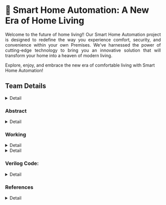 <p align="center"><h1><strong> 🏡 Smart Home Automation: A New Era of Home Living</strong></h1></p>

<p align='justify'>Welcome to the future of home living!! Our Smart Home Automation project is designed to redefine the way you experience comfort, security, and convenience within your own
Premises. We've harnessed the power of cutting-edge technology to bring you an innovative solution that will transform your home into a heaven of modern living.</p>

Explore, enjoy, and embrace the new era of comfortable living with Smart Home Automation!

<!-- First Section -->
## Team Details
<details>
  <summary>Detail</summary>

  > Semester: 3rd Sem B.Tech. CSE

  > Section: S2

  > Member-1: 221CS213, Chanakya Pavan Kumar S, chanakya.221cs213@nitk.edu.in, 8971250214

  > Member-2:  221CS233, Palli Abhishek Kumar, palliabhishekkumar.221cs233@nitk.edu.in, 8328472495

  > Member-3:  221CS257, Tumula Sarath Chandra, tumulasarathchandra.221cs257@nitk.edu.in, 9100962708

</details>

<!-- Second Section -->
### **Abstract**
<details>
  <summary>Detail</summary>
> <p align="justify">In this mini-project, we will create a comprehensive smart home automation system that uses a combination of sensors and logic gates to access our home through 
remote and trigger alarms in case of unauthorized movements. A smart home automation system is an integrated network of devices and sensors within a home that communicate and
interact with each other, as well as with the homeowner, to control over various devices. The advanced systems utilize modern technologies, including the Internet of Things(IoT), 
wireless communication protocols, and artificial intelligence, to transform a traditional home into a connected and intelligent living space.</p>

Our motivation for developing this project stems from a deep enthusiasm for smart home technology. We are inspired by its numerous advantages, which include:
- **Convenience:** Smart home technology makes life easier by automating various tasks and providing control at your fingertips.
- **Comfort:** The ability to design your home environment for optimal comfort is a key attraction of smart home systems. The basic design ensures it's operation with extreme ease.
- **Reliability:** We believe in the reliability of these systems to provide peace of mind to homeowners.
- **Home Surveillance - Security:** This project provides a surveillance of your home, allowing you to monitor your home remotely and ensuring security with just a few simple steps.

We see immense potential in this system for future advancements that could bring even more sophistication and convenience. This forward-thinking mindset is 
what fuels our motivation to contribute to its development and create a system that not only meets current needs but is also poised for future innovations.

As a team, Our goal is ensure unique contributions to make this project even more effective. We have introduced sensors that gives us real-time experience in-order to get the 
information and work over it. The project mainly deals with the comforts and technological advancements in the way of leading life.
The basic contributions include: 
- **Security:** Our system includes motion detectors that provide real-time alerts, enhancing the security of your home. You'll receive immediate notifications in case of any
- suspicious activity.
- **Alarming System:** We've implemented an alarming system that adds an extra layer of safety to your home. It can trigger alarms in various situations, such as unauthorized
- access or unusual temperature fluctuations.
- **Remote Access:** Control and monitor your home remotely through a device. You can make necessary adjustments and receive real-time updates, ensuring your home's safety and 
- comfort. You can access the device once key is correct.

With these features, our project offers a comprehensive and user-friendly interface for home security and monitoring.

### **Brief Description**

- **Smart Home Automation: Transforming Modern Living**

In recent years, the concept of home automation has evolved dramatically, offering a more intuitive and connected way of living. Smart home automation has emerged as a 
revolutionary technological advancement, redefining the way we interact with our living spaces. This innovation brings together the power of the Internet of Things (IoT), 
artificial intelligence (AI), and connectivity to create a seamless and efficient environment within our homes. 
- **The Connected Home: Building the Foundation**

At the core of smart home automation lies the idea of a connected home. This means integrating various devices and systems within a household, allowing them to communicate 
and collaborate to enhance the quality of life for the residents. These devices can include smart thermostats, lighting systems, security cameras, door locks, appliances,
and more. The central idea is to make these devices work harmoniously to create an environment that is not only convenient but also energy-efficient and secure. 
- **Control at Your Fingertips**

One of the defining features of smart home automation is the centralization of control. Users can manage and monitor these connected devices via a centralized interface, which
is most commonly accessible through a smartphone app or a remote. The user-friendly interface enables homeowners to have real-time control over their environment, creating a
dynamic and adaptable living space. 
- **Remote Access: The Power of Convenience**

Smart home automation offers the immense benefit of remote access. Imagine the ability to adjust your home's temperature, or control lighting while you're away from home, all
through your smartphone. This level of remote control is a game-changer. It ensures that you are always in charge of your home, regardless of your physical location.  
- **Security and Surveillance: Peace of Mind**

Security features are an integral part of smart home automation. Smart locks, video doorbells, motion-activated sensors enhance home security. These devices provide real-time 
monitoring, alerts for suspicious activities, and the convenience of remotely granting access 
to trusted individuals. 
- **Comfortable Living: Eases lifestyle** 

The integration of devices, such as light, fan, air-conditioner, adds another layer of convenience and smart home ecosystem. Users can control their systems through a single 
interface, eliminating the need for multiple remote controls and making it easier to enjoy a seamless comfortable experience. 
- **Expandability: A Growing Ecosystem** 

Smart home systems are designed to be expandable. Users can easily add new devices and integrate them into their existing setup. This adaptability allows homeowners to evolve
their smart homes as new technology becomes available.

In short, smart home automation is changing how we interact with our homes. It combines 
convenience, energy savings, security, and entertainment into one powerful system. It's flexible and adapts to new technology and our needs, making it the future of modern living. 
Smart homes aren't just smarter; they're more comfortable, efficient, and secure. 

The mini-project primarily centres on improving user-comfort lifestyle by harnessing the advancements in technology. Our fascination with this rapidly evolving field led 
us to create a basic-level system that contains a 3-pin security lock, motion sensors, and fire detectors and can remotely control electronic devices based on user needs. 
This model serves as a simple yet illustrative example of how this system functions and why it holds such fascination for us.

The security lock serves as the gateway to the entire home automation system. To gain access and control, users must input the correct PIN, which not only enhances security 
but also makes the system more user-friendly. Once the remote access is granted, users have the power to control various devices according to their preferences. Furthermore, 
the system's capabilities can be expanded by integrating additional everyday devices into the setup. 

</details>

<!-- Third Section -->
### **Working** 
<details>
  <summary>Detail</summary>
  
> **1. Initialization:**

User can **access** the control over the system once the **Security-Lock opens**. This provides the user basic security that ensures selective usability.The 3-Pin is set by 
the user as lock. To get access or entry into the room or system, One has to enter the correct Pin that was set before.Once the user enters, he/she can **change** the pin 
if needed.The user-Entered Pin was displayed to the user who enters the pin for verification using 7-segment display.

**2. Motion Detection:**

Once the security lock is opened, the system's functions comes into action. The sensors come to life and start detecting signals, which trigger the activation of electronic 
devices, turning them **On**.

**3. Remote Access:**

Later on, We can control the devices through remote built to alter their funtions. When the sensor detects movement, it makes the devices On. If the user doesn't want them to be 
in their present state, he/she can alter it with the help of remote. Fan Speed can also be regulated using remote. The remote controls the devices with unique coloured LEDs for 
each device.

**4. Fire Detectors:**

This system operates independently of a 3-pin security lock, functioning continuously day and night. In the event of a fire detection, it promptly triggers an alarm. 

### **Functional Table**

###### **The Functionality Of System**

| Key | Motion Sensor | Remote | Devices |
| --- | ------------- | ------ | ------- |
|  0  |      0        |   0    |   0     |
|  0  |      0        |   1    |   1     |
|  0  |      1        |   0    |   0     |
|  0  |      1        |   1    |   1     |
|  1  |      0        |   0    |   0     |
|  1  |      0        |   1    |   1     |
|  1  |      1        |   0    |   0     |
|  1  |      1        |   1    |   1     |

###### **Fire-Alarm Trigger**

| Fire Detector | Remote | Alarm |
| ------------- | ------ | ----- |
|      0        |   0    |   0   |
|      0        |   1    |   0   |
|      1        |   0    |   1   |
|      1        |   1    |   0   |

</details>

<!-- Fourth Section -->
<details>
  <summary>Detail</summary>
  
> #### **Basic Design Of Mini-Project**

![Design](https://github.com/Abhishekkk18/S2-T18-Mini-Project/blob/Smart-Home-Automation/Snapshots/S2-T18-Design.png)

#### **Flow-Chart Of execution**

![Flow-Chart](https://github.com/Abhishekkk18/S2-T18-Mini-Project/blob/Smart-Home-Automation/Snapshots/S2-T18-Flow-Chart.png)

#### **Security-Lock-Logisim**

![Security-Lock Logisim](https://github.com/Abhishekkk18/S2-T18-Mini-Project/blob/Smart-Home-Automation/Snapshots/S2-T18-Security_Lock-Logisim.png)

#### **Logisim**

![Logisim](https://github.com/Abhishekkk18/S2-T18-Mini-Project/blob/Smart-Home-Automation/Snapshots/S2-T18-Logisim.png)

</details>

<!-- Fifth Section -->
### **Verilog Code:**
<details>
  <summary>Detail</summary>

> - **Main:**
  
  module main(Motion_Sensor,Fire_Detector,PDP1,PDP2,PDP3,UEP1,UEP2,UEP3,Remote,M,Devices);
  
      input Motion_Sensor,Fire_Detector;
      
      input [3:0]PDP1,PDP2,PDP3,UEP1,UEP2,UEP3,Remote;
      
      output M;
      
      output [3:0]Devices;
      
      wire N;
      
      wire [3:0]O;
      
      security_lock SL1(PDP1,PDP2,PDP3,UEP1,UEP2,UEP3,M);
      
      and(N,Motion_Sensor,M);
      
      and(O[0],M,Remote[0]);
      
      and(O[1],M,Remote[1]);
      
      and(O[2],M,Remote[2]);
      
      and(O[3],M,Remote[3]);
      
      xor(Devices[0],N,O[0]);
      
      xor(Devices[1],N,O[1]);
      
      xor(Devices[2],N,O[2]);
      
      xor(Devices[3],N,O[3]);
      
      endmodule
      
      module security_lock(PDP1,PDP2,PDP3,UEP1,UEP2,UEP3,Out);
      
      input [3:0]PDP1,PDP2,PDP3,UEP1,UEP2,UEP3;
      
      output Out;
      
      wire [2:0]X;
      
      wire [1:0]Invalid1,Invalid2,Invalid3;
      
      four_bit_comparator FBC1(PDP1,UEP1,X[0],{Invalid1[1],Invalid1[0]});
      
      four_bit_comparator FBC2(PDP2,UEP3,X[1],{Invalid2[1],Invalid2[0]});
      
      four_bit_comparator FBC3(PDP3,UEP3,X[2],{Invalid3[1],Invalid3[0]});
      
      and(Out,X[0],X[1],X[2]);
      
      endmodule
      
      module four_bit_comparator(A,B,Correct,Invalid);
      
      input [3:0]A,B;
      
      output Correct;
      
      output [1:0]Invalid;
      
      wire [3:0]W;
      
      wire [1:0]P,Q;
      
      xnor(W[0],A[0],B[0]);
      
      xnor(W[1],A[1],B[1]);
      
      xnor(W[2],A[2],B[2]);
      
      xnor(W[3],A[3],B[3]);
      
      and(Correct,W[3],W[2],W[1],W[0]);
      
      and(P[0],A[3],A[2]);
      
      and(P[1],A[3],A[1]);
      
      or(Invalid[0],P[1],P[0]);
      
      and(Q[0],B[3],B[2]);
      
      and(Q[1],B[3],B[1]);
      
      or(Invalid[1],Q[1],Q[0]);
  
  endmodule

- **Test Bench:**

  `include "verilog.v"
  
  module verilog_tb;
  
      reg Motion_Sensor,Fire_Detector;
  
      reg [3:0]PDP1,PDP2,PDP3,UEP1,UEP2,UEP3,Remote;
  
      wire M;
  
      wire [3:0]Devices;
  
      main m1(Motion_Sensor,Fire_Detector,PDP1,PDP2,PDP3,UEP1,UEP2,UEP3,Remote,M,Devices);
  
      initial begin
          
          $dumpfile("verilog.vcd");
  
          $dumpvars(0,verilog_tb);
      
      end
  
      initial begin
  
      $display("                                                Smart Home Automation                                     ");
  
      $display("|                                                     Input                                    |  Output |");
  
      $display("|                          Security_Lock                  |Motion_Sensor|Fire_Detector| Remote | Devices |");
  
      $display("|  PDP1  |  PDP2  |  PDP3  |  UEP1  |  UEP2  |  UEP3  | M |Motion_Sensor|Fire_Detector| Remote | Devices |");
  
      $monitor("  %0b %0b %0b %0b  %0b %0b %0b %0b  %0b %0b %0b %0b  %0b %0b %0b %0b  %0b %0b %0b %0b  %0b %0b %0b %0b  %0b        %0b             %0b       %0b %0b %0b %0b   %0b %0b %0b %0b  ",PDP1[3],PDP1[2],PDP1[1],PDP1[0],PDP2[3],PDP2[2],PDP2[1],PDP2[0],PDP3[3],PDP3[2],PDP3[1],PDP3[0],UEP1[3],UEP1[2],UEP1[1],UEP1[0],UEP2[3],UEP2[2],UEP2[1],UEP2[0],UEP3[3],UEP3[2],UEP3[1],UEP3[0],M,Motion_Sensor,Fire_Detector,Remote[0],Remote[1],Remote[2],Remote[3],Devices[0],Devices[1],Devices[2],Devices[3]);
  
      PDP1=4'b0000;
  
      PDP2=4'b0000;
  
      PDP3=4'b0000;
  
      UEP1=4'b0000;
  
      UEP2=4'b0000;
  
      UEP3=4'b0000;
  
      Motion_Sensor=1'b0;
  
      Fire_Detector=1'b0;
  
      Remote=4'b0000;
  
      repeat(15)begin 
  
      #10 PDP1=$random;
  
      #10 PDP2=$random;
  
      #10 PDP3=$random;
  
      #10 UEP1=$random;
  
      #10 UEP2=$random;
  
      #10 UEP3=$random;
  
      #10 Remote=$random;
  
      #10 Motion_Sensor=1'b1;
  
      #10 Fire_Detector=1'b1;
  
      end
  
      end
  
      initial #2400$finish;
  
  endmodule
  
</details>

<!-- Sixth Section -->
### **References**
<details>
  <summary>Detail</summary>

> [https://www.elprocus.com/home-automation-projects-engineering-students/ ](https://www.elprocus.com/home-automation-projects-engineering-students/)

[https://www.youtube.com/watch?v=h0T2uolYEWA ](https://www.youtube.com/watch?v=h0T2uolYEWA)

https://www.researchgate.net/figure/Circuit-design-of-home-automation-using-IoT-andsmart%20phone_fig1_341235644

[https://circuitdigest.com/home-automation-projects ](https://circuitdigest.com/home-automation-projects)

https://www.nesoacademy.org/ee/05-digital-electronics
</details>
